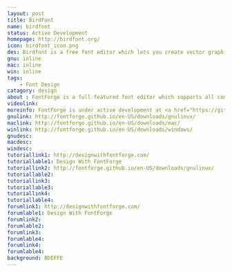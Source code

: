 ```yaml
---
layout: post
title: BirdFont
name: birdfont
status: Active Development
homepage: http://birdfont.org/
icon: birdfont_icon.png
des: Birdfont is a free font editor which lets you create vector graphics and export TTF, EOT and SVG fonts.
gnu: inline
mac: inline
win: inline
tags:
    - Font Design 
catagory: design
about : FontForge is a full-featured font editor which supports all common font formats. Developed primarily by George Williams until 2012, FontForge is free software and is distributed under a mix of the GNU General Public License Version 3 and the 3-clause BSD license. It is localized into 12 languages. <a href="http://en.wikipedia.org/wiki/FontForge">Read More</a>
videolink:
moreinfo: FontForge is under active development at <a href="https://github.com/fontforge/fontforge/issues">GitHub repo</a>. You can also contribute and decide how it sould be developped.
gnulink: http://fontforge.github.io/en-US/downloads/gnulinux/
maclink: http://fontforge.github.io/en-US/downloads/mac/
winlink: http://fontforge.github.io/en-US/downloads/windows/
gnudesc: 
macdesc:
windesc:
tutoriallink1: http://designwithfontforge.com/
tutoriallable1: Design With FontForge
tutoriallink2: http://fontforge.github.io/en-US/downloads/gnulinux/
tutoriallable2: 
tutoriallink3: 
tutoriallable3: 
tutoriallink4: 
tutoriallable4: 
forumlink1: http://designwithfontforge.com/
forumlable1: Design With FontForge
forumlink2: 
forumlable2: 
forumlink3: 
forumlable4: 
forumlink4: 
forumlable4:
background: BDEFFE
---
```



